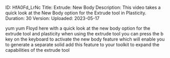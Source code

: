 ID: HfA0Fd_LrNc
Title: Extrude: New Body
Description: This video takes a quick look at the New Body option for the Extrude tool in Plasticity.
Duration: 30
Version: 
Uploaded: 2023-05-17

yum yum
Floyd here with a quick look at the new
body option for the extrude tool and
plasticity when using the extrude tool
you can press the b key on the keyboard
to activate the new body feature which
will enable you to generate a separate
solid add this feature to your toolkit
to expand the capabilities of the
extrude tool
